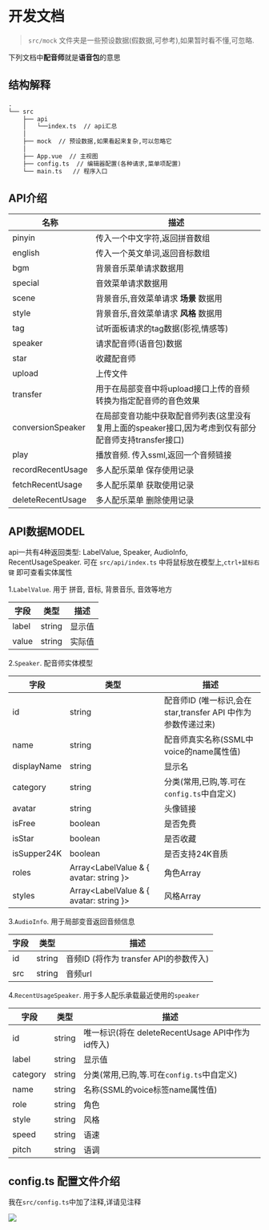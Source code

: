 # 开发文档

> `src/mock` 文件夹是一些预设数据(假数据,可参考),如果暂时看不懂,可忽略.

下列文档中**配音师**就是**语音包**的意思

## 结构解释

```txt
.
└── src
    ├── api
    │   └──index.ts  // api汇总
    │
    ├── mock  // 预设数据,如果看起来复杂,可以忽略它
    │
    ├── App.vue  // 主视图
    ├── config.ts  // 编辑器配置(各种请求,菜单项配置)
    └── main.ts   // 程序入口

```

## API介绍

| 名称              | 描述                                                                                                   |
| ----------------- | ------------------------------------------------------------------------------------------------------ |
| pinyin            | 传入一个中文字符,返回拼音数组                                                                          |
| english           | 传入一个英文单词,返回音标数组                                                                          |
| bgm               | 背景音乐菜单请求数据用                                                                                 |
| special           | 音效菜单请求数据用                                                                                     |
| scene             | 背景音乐,音效菜单请求 **场景** 数据用                                                                  |
| style             | 背景音乐,音效菜单请求 **风格** 数据用                                                                  |
| tag               | 试听面板请求的tag数据(影视,情感等)                                                                     |
| speaker           | 请求配音师(语音包)数据                                                                                 |
| star              | 收藏配音师                                                                                             |
| upload            | 上传文件                                                                                               |
| transfer          | 用于在局部变音中将upload接口上传的音频转换为指定配音师的音色效果                                       |
| conversionSpeaker | 在局部变音功能中获取配音师列表(这里没有复用上面的speaker接口,因为考虑到仅有部分配音师支持transfer接口) |
| play              | 播放音频. 传入ssml,返回一个音频链接                                                                    |
| recordRecentUsage | 多人配乐菜单 保存使用记录                                                                              |
| fetchRecentUsage  | 多人配乐菜单 获取使用记录                                                                              |
| deleteRecentUsage | 多人配乐菜单 删除使用记录                                                                              |

## API数据MODEL

api一共有4种返回类型: LabelValue, Speaker, AudioInfo, RecentUsageSpeaker. 可在 `src/api/index.ts` 中将鼠标放在模型上,`ctrl+鼠标右键` 即可查看实体属性

1.`LabelValue`. 用于 拼音, 音标, 背景音乐, 音效等地方

| 字段  | 类型   | 描述   |
| ----- | ------ | ------ |
| label | string | 显示值 |
| value | string | 实际值 |

2.`Speaker`. 配音师实体模型

| 字段        | 类型                                         | 描述                                                         |
| ----------- | -------------------------------------------- | ------------------------------------------------------------ |
| id          | string                                       | 配音师ID (唯一标识,会在star,transfer API 中作为参数传递过来) |
| name        | string                                       | 配音师真实名称(SSML中voice的name属性值)                      |
| displayName | string                                       | 显示名                                                       |
| category    | string                                       | 分类(常用,已购,等.可在`config.ts`中自定义)                   |
| avatar      | string                                       | 头像链接                                                     |
| isFree      | boolean                                      | 是否免费                                                     |
| isStar      | boolean                                      | 是否收藏                                                     |
| isSupper24K | boolean                                      | 是否支持24K音质                                              |
| roles       | Array&lt;LabelValue & { avatar: string }&gt; | 角色Array                                                    |
| styles      | Array&lt;LabelValue & { avatar: string }&gt; | 风格Array                                                    |

3.`AudioInfo`. 用于局部变音返回音频信息

| 字段 | 类型   | 描述                                   |
| ---- | ------ | -------------------------------------- |
| id   | string | 音频ID (将作为 transfer API的参数传入) |
| src  | string | 音频url                                |

4.`RecentUsageSpeaker`. 用于多人配乐承载最近使用的`speaker`

| 字段     | 类型   | 描述                                             |
| -------- | ------ | ------------------------------------------------ |
| id       | string | 唯一标识(将在 deleteRecentUsage API中作为id传入) |
| label    | string | 显示值                                           |
| category | string | 分类(常用,已购,等.可在`config.ts`中自定义)       |
| name     | string | 名称(SSML的voice标签name属性值)                  |
| role     | string | 角色                                             |
| style    | string | 风格                                             |
| speed    | string | 语速                                             |
| pitch    | string | 语调                                             |

## config.ts 配置文件介绍

我在`src/config.ts`中加了注释,详请见注释

![](https://gcore.jsdelivr.net/gh/mekumiao/img-hosting/upload/20230904142425.png)
